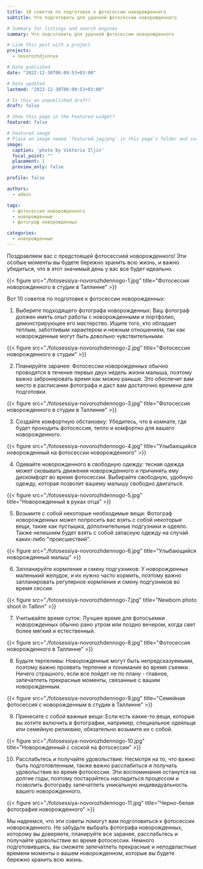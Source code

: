 ```yaml
---
title: 10 советов по подготовке к фотосессии новорожденного
subtitle: Что подготовить для удачной фотосессии новорожденного

# Summary for listings and search engines
summary: Что подготовить для удачной фотосессии новорожденного

# Link this post with a project
projects: 
  - novorozhdjonnye

# Date published
date: "2022-12-30T06:09:53+03:00"

# Date updated
lastmod: "2022-12-30T06:09:53+03:00"

# Is this an unpublished draft?
draft: false

# Show this page in the Featured widget?
featured: false

# Featured image
# Place an image named `featured.jpg/png` in this page's folder and customize its options here.
image:
  caption: 'photo by Viktoria Iljin'
  focal_point: ""
  placement: 1
  preview_only: false

profile: false

authors:
  - admin

tags:
  - фотосессия новорожденного
  - новорожденные
  - фотограф новорожденных

categories:
  - новорожденные
---
```

Поздравляем вас с предстоящей фотосессией новорожденного! Эти особые моменты вы будете бережно хранить всю жизнь, и важно убедиться, что в этот значимый день у вас все будет идеально.

{{< figure src="./fotosessiya-novorozhdennogo-1.jpg" title="Фотосессия новорожденного в студии в Таллинне" >}}

Вот 10 советов по подготовке к фотосессии новорожденных:

1. Выберите подходящего фотографа новорожденных: Ваш фотограф должен иметь опыт работы с новорожденными и портфолио, демонстрирующее его мастерство. Ищите того, кто обладает теплым, заботливым характером и нежным отношением, так как новорожденные могут быть довольно чувствительными.

{{< figure src="./fotosessiya-novorozhdennogo-2.jpg" title="Фотосессия новорожденного в студии" >}}

2. Планируйте заранее: Фотосессии новорожденных обычно проводятся в течение первых двух недель жизни малыша, поэтому важно забронировать время как можно раньше. Это обеспечит вам место в расписании фотографа и даст вам достаточно времени для подготовки.

{{< figure src="./fotosessiya-novorozhdennogo-3.jpg" title="Фотосессия новорожденного в студии в Таллинне" >}}

3. Создайте комфортную обстановку: Убедитесь, что в комнате, где будет проходить фотосессия, тепло и комфортно для вашего новорожденного. 

{{< figure src="./fotosessiya-novorozhdennogo-4.jpg" title="Улыбающийся новорожденный на фотосессии новорожденного" >}}

4. Одевайте новорожденного в свободную одежду: тесная одежда может сковывать движения новорожденного и причинять ему дискомфорт во время фотосессии. Выбирайте свободную, удобную одежду, которая позволит вашему малышу свободно двигаться.

{{< figure src="./fotosessiya-novorozhdennogo-5.jpg" title="Новорожденный в руках отца" >}}

5. Возьмите с собой некоторые необходимые вещи: Фотограф новорожденных может попросить вас взять с собой некоторые вещи, такие как пустышка, дополнительные подгузники и одеяло. Также нелишним будет взять с собой запасную одежду на случай каких-либо "происшествий".

{{< figure src="./fotosessiya-novorozhdennogo-6.jpg" title="Улыбающийся новорожденный малыш" >}}

6. Запланируйте кормление и смену подгузников: У новорожденных маленький желудок, и их нужно часто кормить, поэтому важно запланировать регулярное кормление и смену подгузников во время сессии.

{{< figure src="./fotosessiya-novorozhdennogo-7.jpg" title="Newborn photo shoot in Tallinn" >}}

7. Учитывайте время суток: Лучшее время для фотосъемки новорожденных обычно рано утром или поздно вечером, когда свет более мягкий и естественный.

{{< figure src="./fotosessiya-novorozhdennogo-8.jpg" title="Фотосессия новорожденного в Таллинне" >}}

8. Будьте терпеливы: Новорожденные могут быть непредсказуемыми, поэтому важно проявить терпение и понимание во время съемки. Ничего страшного, если все пойдет не по плану - главное, запечатлеть прекрасные моменты, связанные с вашим новорожденным.

{{< figure src="./fotosessiya-novorozhdennogo-9.jpg" title="Семейная фотосессия с новорожденным в студии в Таллинне" >}}

9. Принесите с собой важные вещи: Если есть какие-то вещи, которые вы хотите включить в фотографии, например, специальное одеяльце или семейную реликвию, обязательно возьмите их с собой.

{{< figure src="./fotosessiya-novorozhdennogo-10.jpg" title="Новорожденный с соской на фотосессии" >}}

10. Расслабьтесь и получайте удовольствие: Несмотря на то, что важно быть подготовленным, также важно расслабиться и получать удовольствие во время фотосессии. Эти воспоминания останутся на долгие годы, поэтому постарайтесь насладиться процессом и позволить фотографу запечатлеть уникальную индивидуальность вашего новорожденного.

{{< figure src="./fotosessiya-novorozhdennogo-11.jpg" title="Черно-белая фотография новорожденного" >}}

Мы надеемся, что эти советы помогут вам подготовиться к фотосессии новорожденного. Не забудьте выбрать фотографа новорожденных, которому вы доверяете, планируйте все заранее, расслабьтесь и получайте удовольствие во время фотосессии. Немного подготовившись, вы сможете запечатлеть прекрасные и неподвластные времени моменты о вашем новорожденном, которые вы будете бережно хранить всю жизнь.